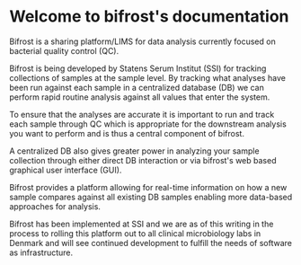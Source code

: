 # Welcome to bifrost's documentation

Bifrost is a sharing platform/LIMS for data analysis currently focused on bacterial quality control (QC).

Bifrost is being developed by Statens Serum Institut (SSI) for tracking collections of samples at the sample level. By tracking what analyses have been run against each sample in a centralized database (DB) we can perform rapid routine analysis against all values that enter the system.

To ensure that the analyses are accurate it is important to run and track each sample through QC which is appropriate for the downstream analysis you want to perform and is thus a central component of bifrost.

A centralized DB also gives greater power in analyzing your sample collection through either direct DB interaction or via bifrost's web based graphical user interface (GUI).

Bifrost provides a platform allowing for real-time information on how a new sample compares against all existing DB samples enabling more data-based approaches for analysis.

Bifrost has been implemented at SSI and we are as of this writing in the process to rolling this platform out to all clinical microbiology labs in Denmark and will see continued development to fulfill the needs of software as infrastructure.

